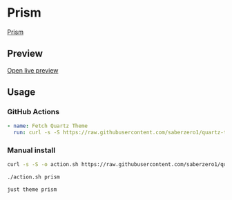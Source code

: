 # Prism

[Prism](https://github.com/damiankorcz)

## Preview

[Open live preview](https://quartz-themes.github.io/prism/)

## Usage

### GitHub Actions

```yaml
- name: Fetch Quartz Theme
  run: curl -s -S https://raw.githubusercontent.com/saberzero1/quartz-themes/master/action.sh | bash -s -- prism
```

### Manual install

```bash
curl -s -S -o action.sh https://raw.githubusercontent.com/saberzero1/quartz-themes/master/action.sh

./action.sh prism
```

```bash
just theme prism
```
